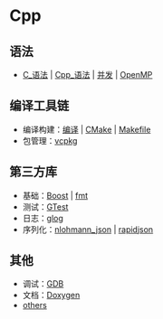 # Cpp

## 语法

- [C_语法](Details/C%20Syntax.md) | [Cpp_语法](Details/Cpp%20Syntax.md) | [并发](Details/Cpp%20Concurrency.md) | [OpenMP](Details/OpenMP.md)

## 编译工具链

- 编译构建：[编译](Details/Cpp%20Compilation.md) | [CMake](Details/CMake.md) | [Makefile](Details/Makefile.md)
- 包管理：[vcpkg](Details/vcpkg.md)

## 第三方库

- 基础：[Boost](Details/Boost.md) | [fmt](Details/fmt.md)
- 测试：[GTest](Details/GTest.md)
- 日志：[glog](Details/glog.md)
- 序列化：[nlohmann_json](Details/nlohmann_json.md) | [rapidjson](Details/rapidjson.md)

## 其他

- 调试：[GDB](Details/GDB.md)
- 文档：[Doxygen](Details/Doxygen.md)
- [others](Details/others.md)

